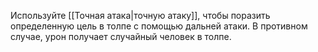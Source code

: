 Используйте [[Точная атака|точную атаку]], чтобы поразить определенную цель в толпе с помощью дальней атаки. В противном случае, урон получает случайный человек в толпе.